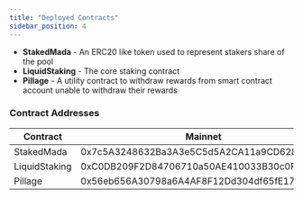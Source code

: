 ```yaml
---
title: "Deployed Contracts"
sidebar_position: 4
---
```





- **StakedMada** -  An ERC20 like token used to represent stakers share of the pool
- **LiquidStaking** - The core staking contract
- **Pillage** - A utility contract to withdraw rewards from smart contract account unable to withdraw their rewards


### Contract Addresses

| Contract | Mainnet | Devnet |
|---|---|---|
| StakedMada | 0x7c5A3248632Ba3A3e5C5d5A2CA11a9CD628Cb42F | 0xE42f60abfC51c9620706b69aEEEf838D25120150 |
| LiquidStaking | 0xC0DB209F2D84706710a50AE410033B30c0F47192 | 0x45f48842ef34da79a5b426f427e63d9fa8b53696 |
| Pillage | 0x56eb656A30798a6A4AF8F12Dd304df65fE17Ea95 |  |





<!-- | StakedMilkAda Implementation | 0x0A5d05C9341D508816393D384F2e23FA1b781961 | An ERC20 complian token used to represent stakers share of the pool                                 |
| ERC1967Proxy_StakedMilkAda   | 0x7c5A3248632Ba3A3e5C5d5A2CA11a9CD628Cb42F |                                                                                                     |
| LiquidStaking Implementation | 0x8B7Cbd2e839ac3EA6cAab40D564BfaA4E2266b83 | The core staking contract                                                                           |
| Pillage Implementation       | 0xb586fAd3185E2CBa7a39D19aa4875FB8684EF99C | A utility contract to withdraw rewards from smart contract account unable to withdraw their rewards | -->
